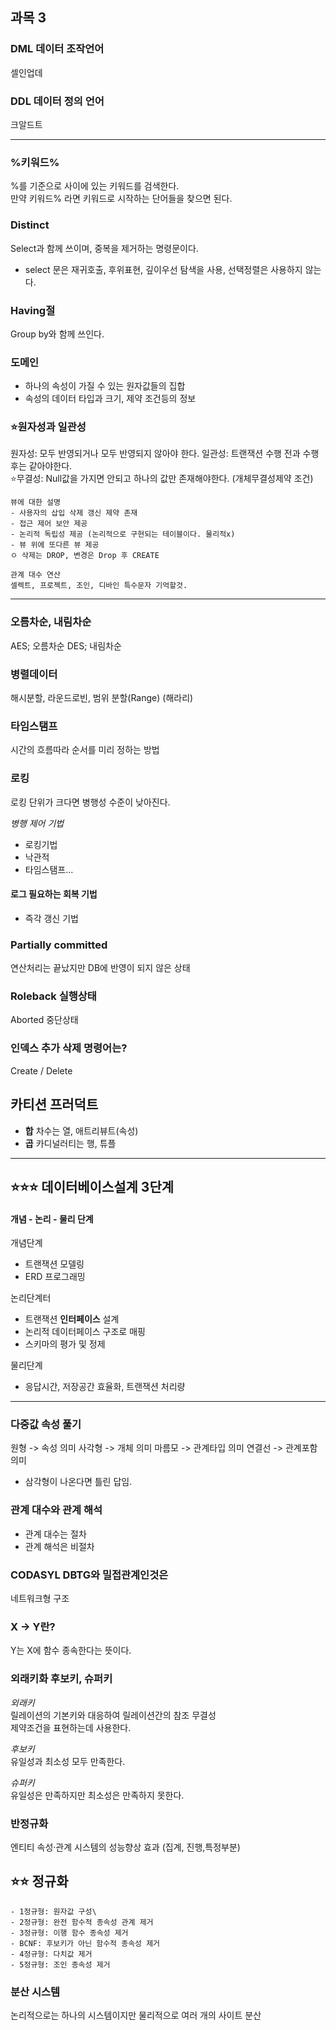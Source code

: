 ## 과목 3

### DML 데이터 조작언어
셀인업데

### DDL 데이터 정의 언어
크알드트

-------------------

### %키워드%
%를 기준으로 사이에 있는 키워드를 검색한다. \
만약 키워드% 라면 키워드로 시작하는 단어들을 찾으면 된다.

### Distinct
 Select과 함께 쓰이며, 중복을 제거하는 명령문이다.

* select 문은 재귀호출, 후위표현, 깊이우선 탐색을 사용, 선택정렬은 사용하지 않는다.

### Having절
Group by와 함께 쓰인다.

### 도메인
- 하나의 속성이 가질 수 있는 원자값들의 집합
- 속성의 데이터 타입과 크기, 제약 조건등의 정보

### ⭐원자성과 일관성
원자성: 모두 반영되거나 모두 반영되지 않아야 한다.
일관성: 트랜잭션 수행 전과 수행 후는 같아야한다.\
⭐무결성: Null값을 가지면 안되고 하나의 값만 존재해야한다. (개체무결성제약 조건)

~~~
뷰에 대한 설명
- 사용자의 삽입 삭제 갱신 제약 존재
- 접근 제어 보안 제공
- 논리적 독립성 제공 (논리적으로 구현되는 테이블이다. 물리적x) 
- 뷰 위에 또다른 뷰 제공
ㅇ 삭제는 DROP, 변경은 Drop 후 CREATE
~~~
~~~
관계 대수 연산
셀렉트, 프로젝트, 조인, 디바인 특수문자 기억할것.
~~~
-------------------
### 오름차순, 내림차순
AES; 오름차순
DES; 내림차순
### 병렬데이터
해시분할, 라운드로빈, 범위 분할(Range) (해라리)
### 타임스탬프
시간의 흐름따라 순서를 미리 정하는 방법

### 로킹
로킹 단위가 크다면 병행성 수준이 낮아진다.

*병행 제어 기법* 
- 로킹기법
- 낙관적
- 타임스탬프...

#### 로그 필요하는 회복 기법
- 즉각 갱신 기법

### Partially committed
연산처리는 끝났지만 DB에 반영이 되지 않은 상태

### Roleback 실행상태
Aborted 중단상태

### 인덱스 추가 삭제 명령어는?
Create / Delete

## 카티션 프러덕트
* **합** 차수는 열, 애트리뷰트(속성)
* **곱** 카디널러티는 행, 튜플
-------------------------
## ⭐⭐⭐ 데이터베이스설계 3단계
#### 개념 - 논리 - 물리 단계 ####

개념단계
- 트랜잭션 모델링
- ERD 프로그래밍

논리단계터
- 트랜잭션 **인터페이스** 설계
- 논리적 데이터페이스 구조로 매핑
- 스키마의 평가 및 정제

물리단계
- 응답시간, 저장공간 효율화, 트랜잭션 처리량
-----------------------

### 다중값 속성 풀기
원형 -> 속성 의미
사각형 -> 개체 의미
마름모 -> 관계타입 의미
연결선 -> 관계포함 의미

* 삼각형이 나온다면 틀린 답임.

### 관계 대수와 관계 해석  
- 관계 대수는 절차
- 관계 해석은 비절차
### CODASYL DBTG와 밀접관계인것은
네트워크형 구조

### X -> Y란?
Y는 X에 함수 종속한다는 뜻이다.


### 외래키화 후보키, 슈퍼키
*외래키*\
릴레이션의 기본키와 대응하여 릴레이션간의 참조 무결성\
제약조건을 표현하는데 사용한다.

*후보키*\
유일성과 최소성 모두 만족한다.

*슈퍼키*\
유일성은 만족하지만 최소성은 만족하지 못한다.

### 반정규화
엔티티 속성·관계 시스템의 성능향상 효과
(집계, 진행,특정부분)

## ⭐⭐ 정규화
~~~
- 1정규형: 원자값 구성\
- 2정규형: 완전 함수적 종속성 관계 제거
- 3정규형: 이행 함수 종속성 제거
- BCNF: 후보키가 아닌 함수적 종속성 제거
- 4정규형: 다치값 제거
- 5정규형: 조인 종속성 제거
~~~

### 분산 시스템
논리적으로는 하나의 시스템이지만 물리적으로 여러 개의 사이트 분산
